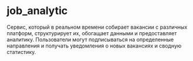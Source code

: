 # job_analytic
Сервис, который в реальном времени собирает вакансии с различных платформ, структурирует их, обогащает данными и предоставляет аналитику. Пользователи могут подписываться на определенные направления и получать уведомления о новых вакансиях и сводную статистику.

